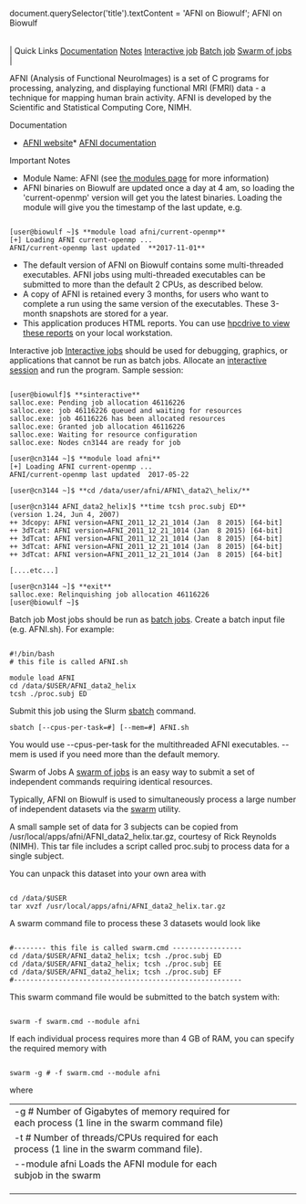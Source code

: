 

document.querySelector('title').textContent = 'AFNI on Biowulf';
AFNI on Biowulf


|  |
| --- |
| 
Quick Links
[Documentation](#doc)
[Notes](#notes)
[Interactive job](#int) 
[Batch job](#sbatch) 
[Swarm of jobs](#swarm) 
 |



AFNI (Analysis of Functional NeuroImages) is a set of C programs for
processing, analyzing, and displaying functional MRI (FMRI) data - a technique
for mapping human brain activity. AFNI is developed by the Scientific and
Statistical Computing Core, NIMH. 



Documentation
* [AFNI website](http://afni.nimh.nih.gov/afni/)* [AFNI documentation](https://afni.nimh.nih.gov/pub/dist/doc/htmldoc/index.html)


Important Notes
* Module Name: AFNI (see [the modules page](/apps/modules.html) for more information)
* AFNI
binaries on Biowulf are updated once a day at 4 am, so loading the 'current-openmp' version will
get you the latest binaries. Loading the module will give you the timestamp of the last update, e.g.

```

[user@biowulf ~]$ **module load afni/current-openmp**
[+] Loading AFNI current-openmp ...
AFNI/current-openmp last updated  **2017-11-01**

```
* The default version of AFNI on Biowulf contains some multi-threaded executables. AFNI jobs using multi-threaded executables can be submitted to more than the default
2 CPUs, as described below.
* A copy of AFNI is retained every 3 months, for users who want to complete a run using the same version of the executables. These 3-month snapshots are stored for a year.
* This application produces HTML reports. You can use [hpcdrive to view these reports](/docs/hpcdrive.html) on your local workstation.



Interactive job
[Interactive jobs](/docs/userguide.html#int) should be used for debugging, graphics, or applications that cannot be run as batch jobs.
Allocate an [interactive session](/docs/userguide.html#int) and run the program. Sample session:



```

[user@biowulf]$ **sinteractive**
salloc.exe: Pending job allocation 46116226
salloc.exe: job 46116226 queued and waiting for resources
salloc.exe: job 46116226 has been allocated resources
salloc.exe: Granted job allocation 46116226
salloc.exe: Waiting for resource configuration
salloc.exe: Nodes cn3144 are ready for job

[user@cn3144 ~]$ **module load afni**
[+] Loading AFNI current-openmp ...
AFNI/current-openmp last updated  2017-05-22

[user@cn3144 ~]$ **cd /data/user/afni/AFNI\_data2\_helix/**

[user@cn3144 AFNI_data2_helix]$ **time tcsh proc.subj ED**
(version 1.24, Jun 4, 2007)
++ 3dcopy: AFNI version=AFNI_2011_12_21_1014 (Jan  8 2015) [64-bit]
++ 3dTcat: AFNI version=AFNI_2011_12_21_1014 (Jan  8 2015) [64-bit]
++ 3dTcat: AFNI version=AFNI_2011_12_21_1014 (Jan  8 2015) [64-bit]
++ 3dTcat: AFNI version=AFNI_2011_12_21_1014 (Jan  8 2015) [64-bit]
++ 3dTcat: AFNI version=AFNI_2011_12_21_1014 (Jan  8 2015) [64-bit]

[....etc...]

[user@cn3144 ~]$ **exit**
salloc.exe: Relinquishing job allocation 46116226
[user@biowulf ~]$

```


Batch job
Most jobs should be run as [batch jobs](/docs/userguide.html#submit).
Create a batch input file (e.g. AFNI.sh). For example:



```

#!/bin/bash
# this file is called AFNI.sh

module load AFNI
cd /data/$USER/AFNI_data2_helix
tcsh ./proc.subj ED

```

Submit this job using the Slurm [sbatch](/docs/userguide.html) command.



```
sbatch [--cpus-per-task=#] [--mem=#] AFNI.sh
```

You would use --cpus-per-task for the multithreaded AFNI executables. --mem is used if you need more than the default memory.

Swarm of Jobs 
A [swarm of jobs](/apps/swarm.html) is an easy way to submit a set of independent commands requiring identical resources.

Typically, AFNI on Biowulf is used to simultaneously process a large number
of independent datasets via the [swarm](/apps/swarm.html)
utility.


A small sample set of data for 3 subjects can be copied from
/usr/local/apps/afni/AFNI\_data2\_helix.tar.gz,
courtesy of Rick Reynolds (NIMH). This tar file includes a script called
proc.subj to process data for a single subject.


You can unpack this dataset into your own area with

```

cd /data/$USER
tar xvzf /usr/local/apps/afni/AFNI_data2_helix.tar.gz

```

A swarm command file to process these 3 datasets would look like




```

#-------- this file is called swarm.cmd -----------------
cd /data/$USER/AFNI_data2_helix; tcsh ./proc.subj ED
cd /data/$USER/AFNI_data2_helix; tcsh ./proc.subj EE
cd /data/$USER/AFNI_data2_helix; tcsh ./proc.subj EF
#--------------------------------------------------------

```


This swarm command file would be submitted to the batch system with:



```

swarm -f swarm.cmd --module afni

```


If each individual process requires more than 4 GB of RAM, you can
specify the required memory with

```

swarm -g # -f swarm.cmd --module afni

```

where


|  |  |  |  |  |  |
| --- | --- | --- | --- | --- | --- |
| -g #  Number of Gigabytes of memory required for each process (1 line in the swarm command file)
 | -t #  Number of threads/CPUs required for each process (1 line in the swarm command file).
 | --module afni Loads the AFNI module for each subjob in the swarm 
 | |
 | |
 | |










